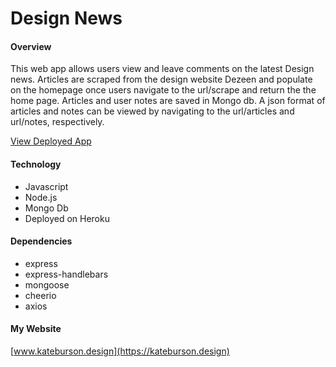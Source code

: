 # Design News

#### Overview

This web app allows users view and leave comments on the latest Design news. Articles are scraped from the design website Dezeen and populate on the homepage once users navigate to the url/scrape and return the the home page. Articles and user notes are saved in Mongo db. A json format of articles and notes can be viewed by navigating to the url/articles and url/notes, respectively.

[View Deployed App](https://stormy-castle-31149.herokuapp.com/)

#### Technology

* Javascript
* Node.js
* Mongo Db
* Deployed on Heroku

#### Dependencies

* express
* express-handlebars
* mongoose
* cheerio
* axios

#### My Website

[www.kateburson.design](https://kateburson.design)

